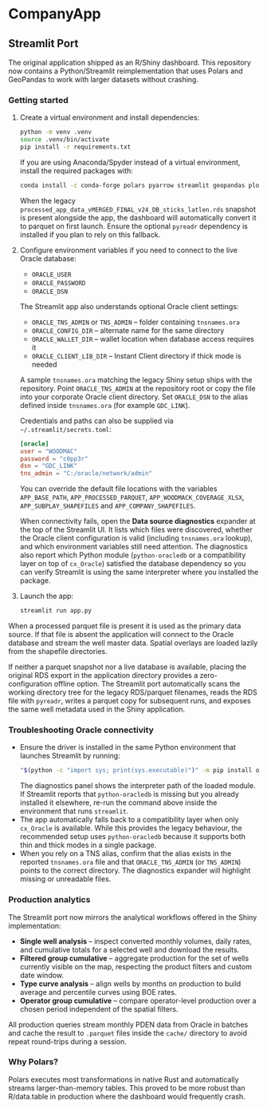 # CompanyApp

## Streamlit Port

The original application shipped as an R/Shiny dashboard. This repository
now contains a Python/Streamlit reimplementation that uses Polars and
GeoPandas to work with larger datasets without crashing.

### Getting started

1. Create a virtual environment and install dependencies:
   ```bash
   python -m venv .venv
   source .venv/bin/activate
   pip install -r requirements.txt
   ```
   If you are using Anaconda/Spyder instead of a virtual environment,
   install the required packages with:
   ```bash
   conda install -c conda-forge polars pyarrow streamlit geopandas plotly pyreadr
   ```
   When the legacy `processed_app_data_vMERGED_FINAL_v24_DB_sticks_latlen.rds`
   snapshot is present alongside the app, the dashboard will automatically
   convert it to parquet on first launch. Ensure the optional `pyreadr`
   dependency is installed if you plan to rely on this fallback.
2. Configure environment variables if you need to connect to the live
   Oracle database:
   - `ORACLE_USER`
   - `ORACLE_PASSWORD`
   - `ORACLE_DSN`

   The Streamlit app also understands optional Oracle client settings:
   - `ORACLE_TNS_ADMIN` or `TNS_ADMIN` – folder containing `tnsnames.ora`
   - `ORACLE_CONFIG_DIR` – alternate name for the same directory
   - `ORACLE_WALLET_DIR` – wallet location when database access requires it
   - `ORACLE_CLIENT_LIB_DIR` – Instant Client directory if thick mode is needed

   A sample `tnsnames.ora` matching the legacy Shiny setup ships with the
   repository. Point `ORACLE_TNS_ADMIN` at the repository root or copy the
   file into your corporate Oracle client directory. Set `ORACLE_DSN` to the
   alias defined inside `tnsnames.ora` (for example `GDC_LINK`).

   Credentials and paths can also be supplied via `~/.streamlit/secrets.toml`:
   ```toml
   [oracle]
   user = "WOODMAC"
   password = "c0pp3r"
   dsn = "GDC_LINK"
   tns_admin = "C:/oracle/network/admin"
   ```

   You can override the default file locations with the variables
   `APP_BASE_PATH`, `APP_PROCESSED_PARQUET`, `APP_WOODMACK_COVERAGE_XLSX`,
   `APP_SUBPLAY_SHAPEFILES` and `APP_COMPANY_SHAPEFILES`.

   When connectivity fails, open the **Data source diagnostics** expander at
   the top of the Streamlit UI. It lists which files were discovered, whether
   the Oracle client configuration is valid (including `tnsnames.ora` lookup),
   and which environment variables still need attention. The diagnostics also
   report which Python module (`python-oracledb` or a compatibility layer on
   top of `cx_Oracle`) satisfied the database dependency so you can verify
   Streamlit is using the same interpreter where you installed the package.
3. Launch the app:
   ```bash
   streamlit run app.py
   ```

When a processed parquet file is present it is used as the primary data
source. If that file is absent the application will connect to the
Oracle database and stream the well master data. Spatial overlays are
loaded lazily from the shapefile directories.

If neither a parquet snapshot nor a live database is available, placing
the original RDS export in the application directory provides a
zero-configuration offline option. The Streamlit port automatically scans
the working directory tree for the legacy RDS/parquet filenames, reads the
RDS file with `pyreadr`, writes a parquet copy for subsequent runs, and
exposes the same well metadata used in the Shiny application.

### Troubleshooting Oracle connectivity

- Ensure the driver is installed in the same Python environment that launches
  Streamlit by running:
  ```bash
  "$(python -c "import sys; print(sys.executable)")" -m pip install oracledb
  ```
  The diagnostics panel shows the interpreter path of the loaded module. If
  Streamlit reports that `python-oracledb` is missing but you already
  installed it elsewhere, re-run the command above inside the environment that
  runs `streamlit`.
- The app automatically falls back to a compatibility layer when only
  `cx_Oracle` is available. While this provides the legacy behaviour, the
  recommended setup uses `python-oracledb` because it supports both thin and
  thick modes in a single package.
- When you rely on a TNS alias, confirm that the alias exists in the reported
  `tnsnames.ora` file and that `ORACLE_TNS_ADMIN` (or `TNS_ADMIN`) points to
  the correct directory. The diagnostics expander will highlight missing or
  unreadable files.

### Production analytics

The Streamlit port now mirrors the analytical workflows offered in the
Shiny implementation:

- **Single well analysis** – inspect converted monthly volumes, daily
  rates, and cumulative totals for a selected well and download the
  results.
- **Filtered group cumulative** – aggregate production for the set of
  wells currently visible on the map, respecting the product filters and
  custom date window.
- **Type curve analysis** – align wells by months on production to build
  average and percentile curves using BOE rates.
- **Operator group cumulative** – compare operator-level production over
  a chosen period independent of the spatial filters.

All production queries stream monthly PDEN data from Oracle in batches
and cache the result to `.parquet` files inside the `cache/` directory
to avoid repeat round-trips during a session.

### Why Polars?

Polars executes most transformations in native Rust and automatically
streams larger-than-memory tables. This proved to be more robust than
R/data.table in production where the dashboard would frequently crash.
